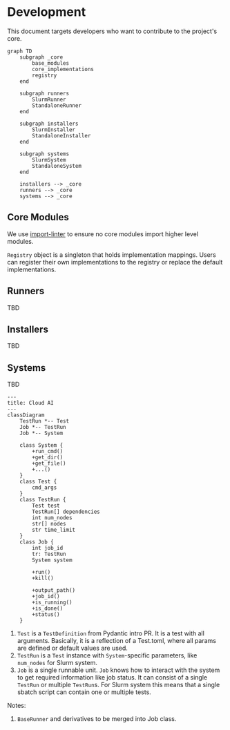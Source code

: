 # Development
This document targets developers who want to contribute to the project's core.


```mermaid
graph TD
    subgraph _core
        base_modules
        core_implementations
        registry
    end

    subgraph runners
        SlurmRunner
        StandaloneRunner
    end

    subgraph installers
        SlurmInstaller
        StandaloneInstaller
    end

    subgraph systems
        SlurmSystem
        StandaloneSystem
    end

    installers --> _core
    runners --> _core
    systems --> _core
```

## Core Modules
We use [import-linter](https://github.com/seddonym/import-linter) to ensure no core modules import higher level modules.

`Registry` object is a singleton that holds implementation mappings. Users can register their own implementations to the registry or replace the default implementations.

## Runners
TBD

## Installers
TBD

## Systems
TBD



```mermaid
---
title: Cloud AI
---
classDiagram
    TestRun *-- Test
    Job *-- TestRun
    Job *-- System

    class System {
        +run_cmd()
        +get_dir()
        +get_file()
        +...()
    }
    class Test {
        cmd_args
    }
    class TestRun {
        Test test
        TestRun[] dependencies
        int num_nodes
        str[] nodes
        str time_limit
    }
    class Job {
        int job_id
        tr: TestRun
        System system

        +run()
        +kill()

        +output_path()
        +job_id()
        +is_running()
        +is_done()
        +status()
    }
```
1. `Test` is a `TestDefinition` from Pydantic intro PR. It is a test with all arguments. Basically, it is a reflection of a Test.toml, where all params are defined or default values are used.
1. `TestRun` is a `Test` instance with `System`-specific parameters, like `num_nodes` for Slurm system.
1. `Job` is a single runnable unit. `Job` knows how to interact with the system to get required information like job status. It can consist of a single `TestRun` or multiple `TestRun`s. For Slurm system this means that a single sbatch script can contain one or multiple tests.

Notes:
1. `BaseRunner` and derivatives to be merged into Job class.